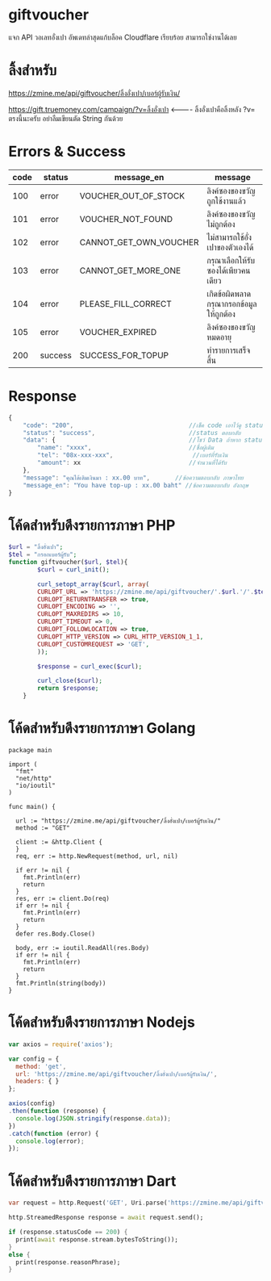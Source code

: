 # giftvoucher
แจก API วอเลทอั่งเปา อัพเดทล่าสุดแก้บล็อค Cloudflare เรียบร้อย สามารถใช่งานได้เลย

# ลิ้งสำหรับ
https://zmine.me/api/giftvoucher/ลิ้งอั่งเปา/เบอร์ผู้รับเงิน/

https://gift.truemoney.com/campaign/?v=ลิ้งอั่งเปา  <---- ลิ้งอั่งเปาคือลิ้งหลัง ?v= ตรงนี้นะครับ อย่าลืมเขียนตัด String กันด้วย


# Errors & Success

| code     | status  | message_en              | message                             |
| -------- | ------- | ----------------------- | ----------------------------------- |
| 100      | error   | VOUCHER_OUT_OF_STOCK    | ลิงค์ซองของขวัญถูกใช้งานแล้ว             |
| 101      | error   | VOUCHER_NOT_FOUND       | ลิงค์ซองของขวัญไม่ถูกต้อง                |
| 102      | error   | CANNOT_GET_OWN_VOUCHER  | ไม่สามารถใช้อั่งเปาของตัวเองได้            |
| 103      | error   | CANNOT_GET_MORE_ONE     | กรุณาเลือกให้รับซองได้เพียวคนเดียว         |
| 104      | error   | PLEASE_FILL_CORRECT     | เกิดข้อผิดพลาดกรุณากรอกข้อมูลให้ถูกต้อง     |
| 105      | error   | VOUCHER_EXPIRED         | ลิงค์ซองของขวัญหมดอายุ                 |
| 200      | success | SUCCESS_FOR_TOPUP       | ทำรายการเสร็จสิ้น                       |

# Response

```javascript
{
    "code": "200",                                //เช็ค code เอาไว้ดู status ตอบกลับ
    "status": "success",                          //status ตอบกลับ
    "data": {                                     //โชว์ Data ถ้าหาก status เป็น error Data จะเป็น Null
        "name": "xxxx",                           //ชื่อผู้เติม
        "tel": "08x-xxx-xxx",                      //เบอร์ที่รับเงิน
        "amount": xx                              //จำนวนที่ได้รับ
    },
    "message": "คุณได้เติมเงินมา : xx.00 บาท",       //ข้อความตอบกลับ ภาษาไทย
    "message_en": "You have top-up : xx.00 baht" //ข้อความตอบกลับ อังกฤษ
}
```

# โค้ดสำหรับดึงรายการภาษา PHP

```php
$url = "ลิ้งอั่งเปา";
$tel = "กรอกเบอร์ผู้รับ";
function giftvoucher($url, $tel){
        $curl = curl_init();

        curl_setopt_array($curl, array(
        CURLOPT_URL => 'https://zmine.me/api/giftvoucher/'.$url.'/'.$tel.'/',
        CURLOPT_RETURNTRANSFER => true,
        CURLOPT_ENCODING => '',
        CURLOPT_MAXREDIRS => 10,
        CURLOPT_TIMEOUT => 0,
        CURLOPT_FOLLOWLOCATION => true,
        CURLOPT_HTTP_VERSION => CURL_HTTP_VERSION_1_1,
        CURLOPT_CUSTOMREQUEST => 'GET',
        ));

        $response = curl_exec($curl);

        curl_close($curl);
        return $response;
    }
```

# โค้ดสำหรับดึงรายการภาษา Golang

```golang
package main

import (
  "fmt"
  "net/http"
  "io/ioutil"
)

func main() {

  url := "https://zmine.me/api/giftvoucher/ลิ้งอั่งเปา/เบอร์ผู้รับเงิน/"
  method := "GET"

  client := &http.Client {
  }
  req, err := http.NewRequest(method, url, nil)

  if err != nil {
    fmt.Println(err)
    return
  }
  res, err := client.Do(req)
  if err != nil {
    fmt.Println(err)
    return
  }
  defer res.Body.Close()

  body, err := ioutil.ReadAll(res.Body)
  if err != nil {
    fmt.Println(err)
    return
  }
  fmt.Println(string(body))
}
```

# โค้ดสำหรับดึงรายการภาษา Nodejs

```javascript
var axios = require('axios');

var config = {
  method: 'get',
  url: 'https://zmine.me/api/giftvoucher/ลิ้งอั่งเปา/เบอร์ผู้รับเงิน/',
  headers: { }
};

axios(config)
.then(function (response) {
  console.log(JSON.stringify(response.data));
})
.catch(function (error) {
  console.log(error);
});

```

# โค้ดสำหรับดึงรายการภาษา Dart

```dart
var request = http.Request('GET', Uri.parse('https://zmine.me/api/giftvoucher/ลิ้งอั่งเปา/เบอร์ผู้รับเงิน/'));

http.StreamedResponse response = await request.send();

if (response.statusCode == 200) {
  print(await response.stream.bytesToString());
}
else {
  print(response.reasonPhrase);
}
```


